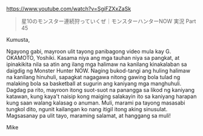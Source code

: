 https://www.youtube.com/watch?v=SgiFZXxZaSk

> 星10のモンスター連続狩っていくぜ｜モンスターハンターNOW 実況 Part 45

Kumusta,

Ngayong gabi, mayroon ulit tayong panibagong video mula kay G. OKAMOTO, Yoshiki. Kasama niya ang mga tauhan niya sa pangkat, at ipinakikita nila sa atin ang ilang mga halimaw na kanilang kinakalaban sa daigdig ng Monster Hunter NOW. Naging bukod-tangi ang huling halimaw na kanilang hinuhuli, sapagkat nagagawa nitong gawing bola tulad ng malaking bola sa basketball at sugurin ang kaniyang mga manghuhuli. Dagdag pa rito, mayroon itong suot-suot na panangga sa likod ng kaniyang katawan, kung kaya't naisip kong maiging salakayin ito sa kaniyang harapan kung saan walang kalasag o anuman. Muli, marami pa tayong masasabi tungkol dito, ngunit kailangan ko nang itigil itong aking sinusulat. Magsasanay pa ulit tayo, maraming salamat, at hanggang sa muli!

Mike
